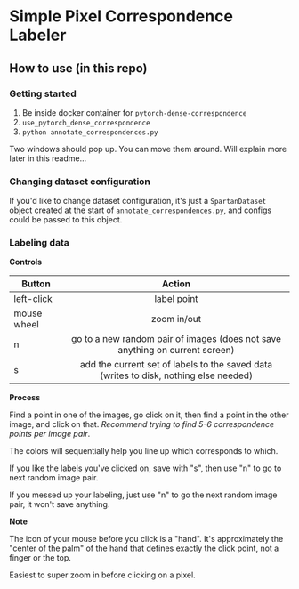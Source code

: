 # Simple Pixel Correspondence Labeler

## How to use (in this repo)


### Getting started
1. Be inside docker container for `pytorch-dense-correspondence`
2. `use_pytorch_dense_correspondence`
3. `python annotate_correspondences.py`

Two windows should pop up.  You can move them around.  Will explain more later in this readme...

### Changing dataset configuration

If you'd like to change dataset configuration, it's just a `SpartanDataset` object created at the start of `annotate_correspondences.py`,
and configs could be passed to this object.

### Labeling data

**Controls**

| Button        | Action        | 
| ------------- |:-------------:|
| left-click      | label point |
| mouse wheel      | zoom in/out      |
| n | go to a new random pair of images (does not save anything on current screen)   |
| s | add the current set of labels to the saved data (writes to disk, nothing else needed) | 

**Process**

Find a point in one of the images, go click on it, then find a point in the other image, and click on that.  *Recommend trying to find
5-6 correspondence points per image pair*.

The colors will sequentially help you line up which corresponds to which.

If you like the labels you've clicked on, save with "s", then use "n" to go to next random image pair.

If you messed up your labeling, just use "n" to go the next random image pair, it won't save anything.

**Note**

The icon of your mouse before you click is a "hand". It's approximately the "center of the palm" of the hand that defines exactly
the click point, not a finger or the top.

Easiest to super zoom in before clicking on a pixel.

